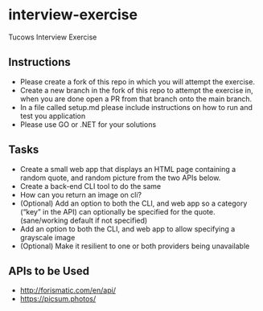 # interview-exercise
Tucows Interview Exercise

## Instructions

- Please create a fork of this repo in which you will attempt the exercise.
- Create a new branch in the fork of this repo to attempt the exercise in, when you are done open a PR from that branch onto the main branch.
- In a file called setup.md please include instructions on how to run and test you application
- Please use GO or .NET for your solutions

## Tasks

- Create a small web app that displays an HTML page containing a random quote, and random picture from the two APIs below.
- Create a back-end CLI tool to do the same
- How can you return an image on cli?
- (Optional) Add an option to both the CLI, and web app so a category (“key” in the API) can optionally be specified for the quote.  (sane/working default if not specified)
- Add an option to both the CLI, and web app to allow specifying a grayscale image
- (Optional) Make it resilient to one or both providers being unavailable


## APIs to be Used
- http://forismatic.com/en/api/
- https://picsum.photos/
